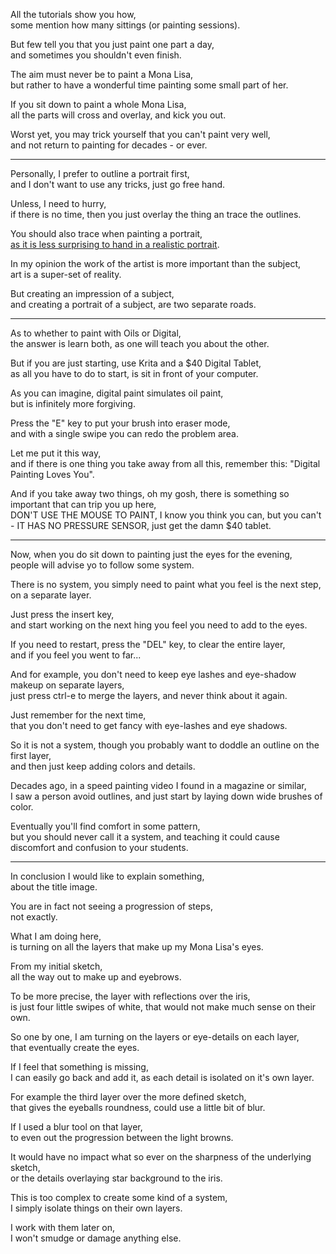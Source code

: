 All the tutorials show you how,\
some mention how many sittings (or painting sessions).

But few tell you that you just paint one part a day,\
and sometimes you shouldn't even finish.

The aim must never be to paint a Mona Lisa,\
but rather to have a wonderful time painting some small part of her.

If you sit down to paint a whole Mona Lisa,\
all the parts will cross and overlay, and kick you out.

Worst yet, you may trick yourself that you can't paint very well,\
and not return to painting for decades - or ever.

---

Personally, I prefer to outline a portrait first,\
and I don't want to use any tricks, just go free hand.

Unless, I need to hurry,\
if there is no time, then you just overlay the thing an trace the outlines.

You should also trace when painting a portrait,\
[as it is less surprising to hand in a realistic portrait](https://www.youtube.com/watch?v=tnd4CtXmQTE).

In my opinion the work of the artist is more important than the subject,\
art is a super-set of reality.

But creating an impression of a subject,\
and creating a portrait of a subject, are two separate roads.

---

As to whether to paint with Oils or Digital,\
the answer is learn both, as one will teach you about the other.

But if you are just starting, use Krita and a $40 Digital Tablet,\
as all you have to do to start, is sit in front of your computer.

As you can imagine, digital paint simulates oil paint,\
but is infinitely more forgiving.

Press the "E" key to put your brush into eraser mode,\
and with a single swipe you can redo the problem area.

Let me put it this way,\
and if there is one thing you take away from all this, remember this: "Digital Painting Loves You".

And if you take away two things, oh my gosh, there is something so important that can trip you up here,\
DON'T USE THE MOUSE TO PAINT, I know you think you can, but you can't - IT HAS NO PRESSURE SENSOR, just get the damn $40 tablet.

---

Now, when you do sit down to painting just the eyes for the evening,\
people will advise yo to follow some system.

There is no system, you simply need to paint what you feel is the next step,\
on a separate layer.

Just press the insert key,\
and start working on the next hing you feel you need to add to the eyes.

If you need to restart, press the "DEL" key, to clear the entire layer,\
and if you feel you went to far...

And for example, you don't need to keep eye lashes and eye-shadow makeup on separate layers,\
just press ctrl-e to merge the layers, and never think about it again.

Just remember for the next time,\
that you don't need to get fancy with eye-lashes and eye shadows.

So it is not a system, though you probably want to doddle an outline on the first layer,\
and then just keep adding colors and details.

Decades ago, in a speed painting video I found in a magazine or similar,\
I saw a person avoid outlines, and just start by laying down wide brushes of color.

Eventually you'll find comfort in some pattern,\
but you should never call it a system, and teaching it could cause discomfort and confusion to your students.

---

In conclusion I would like to explain something,\
about the title image.

You are in fact not seeing a progression of steps,\
not exactly.

What I am doing here,\
is turning on all the layers that make up my Mona Lisa's eyes.

From my initial sketch,\
all the way out to make up and eyebrows.

To be more precise, the layer with reflections over the iris,\
is just four little swipes of white, that would not make much sense on their own.

So one by one, I am turning on the layers or eye-details on each layer,\
that eventually create the eyes.

If I feel that something is missing,\
I can easily go back and add it, as each detail is isolated on it's own layer.

For example the third layer over the more defined sketch,\
that gives the eyeballs roundness, could use a little bit of blur.

If I used a blur tool on that layer,\
to even out the progression between the light browns.

It would have no impact what so ever on the sharpness of the underlying sketch,\
or the details overlaying star background to the iris.

This is too complex to create some kind of a system,\
I simply isolate things on their own layers.

I work with them later on,\
I won't smudge or damage anything else.
